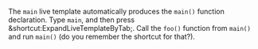 

The `main` live template automatically produces the `main()` function
declaration. Type `main`, and then press
<span class="shortcut">&shortcut:ExpandLiveTemplateByTab;</span>. Call the
`foo()` function from `main()` and run `main()` (do you remember the shortcut
for that?).
